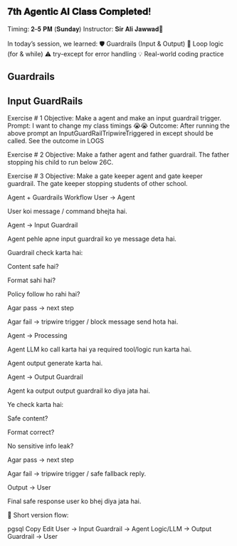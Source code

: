 ## 𝟕𝐭𝐡 𝐀𝐠𝐞𝐧𝐭𝐢𝐜 𝐀𝐈 𝐂𝐥𝐚𝐬𝐬 𝐂𝐨𝐦𝐩𝐥𝐞𝐭𝐞𝐝!

Timing: 𝟐–𝟓 𝐏𝐌 (𝐒𝐮𝐧𝐝𝐚𝐲)
Instructor:  𝐒𝐢𝐫 𝐀𝐥𝐢 𝐉𝐚𝐰𝐰𝐚𝐝🙌

In today’s session, we learned:
🛡️ Guardrails (Input & Output)
🔁 Loop logic (for & while)
⚠️ try-except for error handling
💡 Real-world coding practice


## Guardrails

## Input GuardRails

Exercise # 1
Objective: Make a agent and make an input guardrail trigger.
Prompt: I want to change my class timings 😭😭
Outcome: After running the above prompt an InputGuardRailTripwireTriggered in except should be called. See the outcome in LOGS

Exercise # 2
Objective: Make a father agent and father guardrail. The father stopping his child to run below 26C.

Exercise # 3
Objective: Make a gate keeper agent and gate keeper guardrail. The gate keeper stopping students of other school.




Agent + Guardrails Workflow
User → Agent

User koi message / command bhejta hai.

Agent → Input Guardrail

Agent pehle apne input guardrail ko ye message deta hai.

Guardrail check karta hai:

Content safe hai?

Format sahi hai?

Policy follow ho rahi hai?

Agar pass → next step

Agar fail → tripwire trigger / block message send hota hai.

Agent → Processing

Agent LLM ko call karta hai ya required tool/logic run karta hai.

Agent output generate karta hai.

Agent → Output Guardrail

Agent ka output output guardrail ko diya jata hai.

Ye check karta hai:

Safe content?

Format correct?

No sensitive info leak?

Agar pass → next step

Agar fail → tripwire trigger / safe fallback reply.

Output → User

Final safe response user ko bhej diya jata hai.

📌 Short version flow:

pgsql
Copy
Edit
User → Input Guardrail → Agent Logic/LLM → Output Guardrail → User